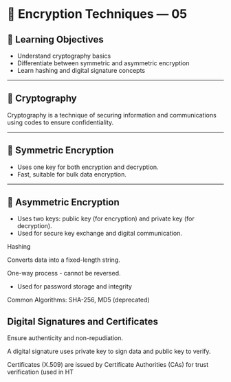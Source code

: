 # 🔐 Encryption Techniques — 05

## 🎯 Learning Objectives
- Understand cryptography basics  
- Differentiate between symmetric and asymmetric encryption  
- Learn hashing and digital signature concepts  

---

## 🧩 Cryptography
Cryptography is a technique of securing information and communications using codes to ensure confidentiality.

---

## 🔸 Symmetric Encryption
- Uses one key for both encryption and decryption.  
- Fast, suitable for bulk data encryption.  

---

## 🔹 Asymmetric Encryption
- Uses two keys: public key (for encryption) and private key (for decryption).  
- Used for secure key exchange and digital communication.

Hashing

Converts data into a fixed-length string.

One-way process - cannot be reversed.

- Used for password storage and integrity

Common Algorithms: SHA-256, MD5 (deprecated)

## Digital Signatures and Certificates

Ensure authenticity and non-repudiation.

A digital signature uses private key to sign data and public key to verify.

Certificates (X.509) are issued by Certificate Authorities (CAs) for trust verification (used in HT
